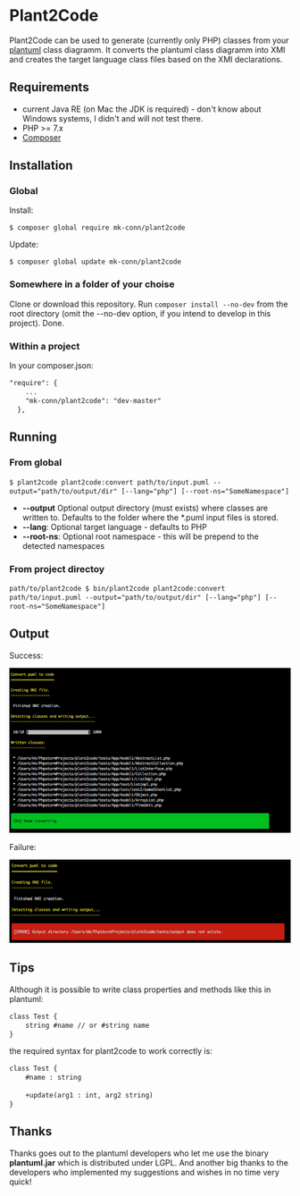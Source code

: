 # Plant2Code

Plant2Code can be used to generate (currently only PHP) classes from your [plantuml](http://plantuml.com/class-diagram) class diagramm. 
It converts the plantuml class diagramm into XMI and creates the target language class files based on the XMI declarations.

## Requirements

* current Java RE (on Mac the JDK is required) - don't know about Windows systems, I didn't and will not test there. 
* PHP >= 7.x
* [Composer](https://getcomposer.org) 

## Installation

### Global

Install:
```
$ composer global require mk-conn/plant2code
```

Update:
```
$ composer global update mk-conn/plant2code
```

### Somewhere in a folder of your choise 

Clone or download this repository. Run `composer install --no-dev` from the root directory (omit the --no-dev option, if you intend 
to develop in this project). Done.

### Within a project
In your composer.json:

```
"require": {
    ...
    "mk-conn/plant2code": "dev-master"
  },
```
## Running

### From global
```
$ plant2code plant2code:convert path/to/input.puml --output="path/to/output/dir" [--lang="php"] [--root-ns="SomeNamespace"]
```

* **--output** Optional output directory (must exists) where classes are written to. Defaults to the folder where 
the *.puml input files is stored.
* **--lang**: Optional target language - defaults to PHP
* **--root-ns**: Optional root namespace - this will be prepend to the detected namespaces

### From project directoy

```
path/to/plant2code $ bin/plant2code plant2code:convert path/to/input.puml --output="path/to/output/dir" [--lang="php"] [--root-ns="SomeNamespace"]
```

## Output

Success:

![Success](doc/plant2code_success.png)

Failure:

![Failure](doc/plant2code_failure.png)


## Tips

Although it is possible to write class properties and methods like this in plantuml:
```
class Test {
    string #name // or #string name
}
```
the required syntax for plant2code to work correctly is:
```
class Test {
    #name : string
    
    +update(arg1 : int, arg2 string)
}
```


## Thanks

Thanks goes out to the plantuml developers who let me use the binary **plantuml.jar** which is distributed under LGPL.
And another big thanks to the developers who implemented my suggestions and wishes in no time very quick!
